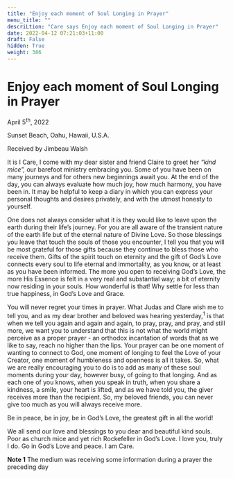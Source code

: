 ```yaml
---
title: "Enjoy each moment of Soul Longing in Prayer"
menu_title: ""
descriLtion: "Care says Enjoy each moment of Soul Longing in Prayer"
date: 2022-04-12 07:21:03+11:00
draft: False
hidden: True
weight: 386
---
```

# Enjoy each moment of Soul Longing in Prayer  

April 5<sup>th</sup>, 2022

Sunset Beach, Oahu, Hawaii, U.S.A.

Received by Jimbeau Walsh   



It is I Care, I come with my dear sister and friend Claire to greet her *“kind mice”,* our barefoot ministry embracing you. Some of you have been on many journeys and for others new beginnings await you. At the end of the day, you can always evaluate how much joy, how much harmony, you have been in. It may be helpful to keep a diary in which you can express your personal thoughts and desires privately, and with the utmost honesty to yourself. 
   
One does not always consider what it is they would like to leave upon the earth during their life’s journey. For you are all aware of the transient nature of the earth life but of the eternal nature of Divine Love. So those blessings you leave that touch the souls of those you encounter, I tell you that you will be most grateful for those gifts because they continue to bless those who receive them. Gifts of the spirit touch on eternity and the gift of God’s Love connects every soul to life eternal and immortality, as you know, or at least as you have been informed. The more you open to receiving God’s Love, the more His Essence is felt in a very real and substantial way; a bit of eternity now residing in your souls. How wonderful is that! Why settle for less than true happiness, in God’s Love and Grace. 
   
You will never regret your times in prayer. What Judas and Clare wish me to tell you, and as my dear brother and beloved was hearing yesterday,<sup>1</sup> is that when we tell you again and again and again, to pray, pray, and pray, and still more, we want you to understand that this is not what the world might perceive as a proper prayer - an orthodox incantation of words that as we like to say, reach no higher than the lips. Your prayer can be one moment of wanting to connect to God, one moment of longing to feel the Love of your Creator, one moment of humbleness and openness is all it takes. So, what we are really encouraging you to do is to add as many of these soul moments during your day, however busy, of going to that longing. And as each one of you knows, when you speak in truth, when you share a kindness, a smile, your heart is lifted, and as we have told you, the giver receives more than the recipient. So, my beloved friends, you can never give too much as you will always receive more.
    
Be in peace, be in joy, be in God’s Love, the greatest gift in all the world! 
  
We all send our love and blessings to you dear and beautiful kind souls. Poor as church mice and yet rich Rockefeller in God’s Love. I love you, truly I do. Go in God’s Love and peace. I am Care.


**Note 1** The medium was receiving some information during a prayer the preceding day